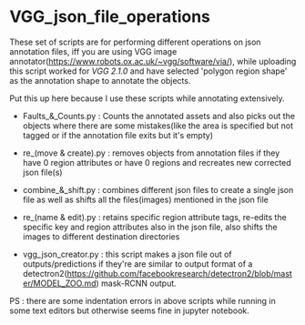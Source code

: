 # VGG_json_file_operations


These set of scripts are for performing different operations on json annotation files, iff you are using VGG image annotator(https://www.robots.ox.ac.uk/~vgg/software/via/), while uploading this script worked for *VGG 2.1.0* and have selected 'polygon region shape' as the annotation shape to annotate the objects.

Put this up here because I use these scripts while annotating extensively.

* Faults_&_Counts.py : Counts the annotated assets and also picks out the objects where there are some mistakes(like the area is specified but not tagged or if the annotation file exits but it's empty)

* re_(move & create).py : removes objects from annotation files if they have 0 region attributes or have 0 regions and recreates new corrected json file(s)

* combine_&_shift.py : combines different json files to create a single json file as well as shifts all the files(images) mentioned in the json file

* re_(name & edit).py : retains specific region attribute tags, re-edits the specific key and region attributes also in the json file, also shifts the images to different destination directories 

* vgg_json_creator.py : this script makes a json file out of outputs/predictions if they're are similar to output format of a detectron2(https://github.com/facebookresearch/detectron2/blob/master/MODEL_ZOO.md) mask-RCNN output.

PS : there are some indentation errors in above scripts while running in some text editors but otherwise seems fine in jupyter notebook.
